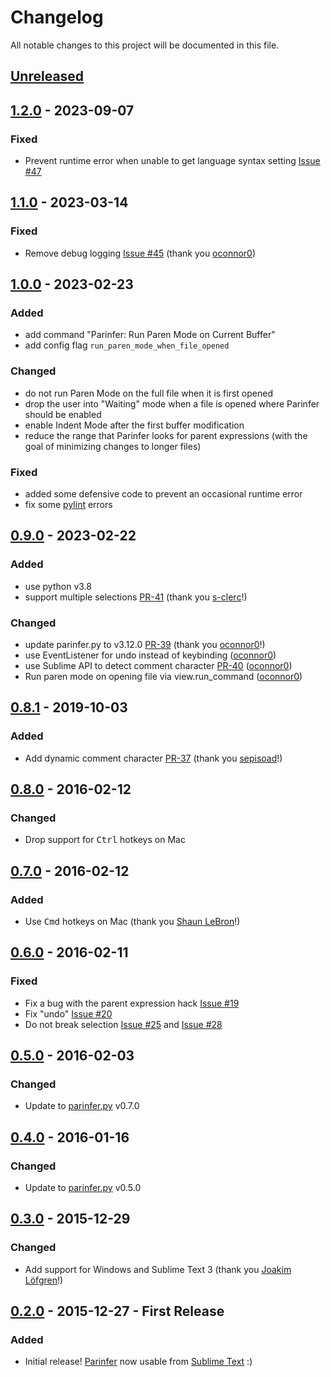 # Changelog

All notable changes to this project will be documented in this file.

## [Unreleased]

## [1.2.0] - 2023-09-07
### Fixed
* Prevent runtime error when unable to get language syntax setting [Issue #47]

## [1.1.0] - 2023-03-14
### Fixed
* Remove debug logging [Issue #45] (thank you [oconnor0])

## [1.0.0] - 2023-02-23
### Added
* add command "Parinfer: Run Paren Mode on Current Buffer"
* add config flag `run_paren_mode_when_file_opened`

### Changed
* do not run Paren Mode on the full file when it is first opened
* drop the user into "Waiting" mode when a file is opened where Parinfer should be enabled
* enable Indent Mode after the first buffer modification
* reduce the range that Parinfer looks for parent expressions (with the goal of minimizing changes to longer files)

### Fixed
* added some defensive code to prevent an occasional runtime error
* fix some [pylint] errors

## [0.9.0] - 2023-02-22
### Added
* use python v3.8
* support multiple selections [PR-41] (thank you [s-clerc]!)

### Changed
* update parinfer.py to v3.12.0 [PR-39] (thank you [oconnor0]!)
* use EventListener for undo instead of keybinding ([oconnor0])
* use Sublime API to detect comment character [PR-40] ([oconnor0])
* Run paren mode on opening file via view.run_command ([oconnor0])

## [0.8.1] - 2019-10-03
### Added
* Add dynamic comment character [PR-37] (thank you [sepisoad]!)

## [0.8.0] - 2016-02-12
### Changed
* Drop support for <kbd>Ctrl</kbd> hotkeys on Mac

## [0.7.0] - 2016-02-12
### Added
* Use <kbd>Cmd</kbd> hotkeys on Mac (thank you [Shaun LeBron]!)

## [0.6.0] - 2016-02-11
### Fixed
* Fix a bug with the parent expression hack [Issue #19]
* Fix "undo" [Issue #20]
* Do not break selection [Issue #25] and [Issue #28]

## [0.5.0] - 2016-02-03
### Changed
* Update to [parinfer.py] v0.7.0

## [0.4.0] - 2016-01-16
### Changed
* Update to [parinfer.py] v0.5.0

## [0.3.0] - 2015-12-29
### Changed
* Add support for Windows and Sublime Text 3 (thank you [Joakim Löfgren]!)

## [0.2.0] - 2015-12-27 - First Release
### Added
* Initial release! [Parinfer] now usable from [Sublime Text] :)

[Parinfer]:https://shaunlebron.github.io/parinfer/
[Sublime Text]:http://www.sublimetext.com/
[Joakim Löfgren]:https://github.com/JoakimLofgren
[Shaun LeBron]:https://github.com/shaunlebron
[sepisoad]:https://github.com/sepisoad
[s-clerc]:https://github.com/s-clerc
[oconnor0]:https://github.com/oconnor0

[parinfer.py]:https://github.com/oakmac/parinfer.py
[pylint]:https://pypi.org/project/pylint/
[Issue #19]:https://github.com/oakmac/sublime-text-parinfer/issues/19
[Issue #20]:https://github.com/oakmac/sublime-text-parinfer/issues/20
[Issue #25]:https://github.com/oakmac/sublime-text-parinfer/issues/25
[Issue #28]:https://github.com/oakmac/sublime-text-parinfer/issues/28
[Issue #45]:https://github.com/oakmac/sublime-text-parinfer/issues/45
[Issue #47]:https://github.com/oakmac/sublime-text-parinfer/issues/47
[PR-37]:https://github.com/oakmac/sublime-text-parinfer/pull/37
[PR-39]:https://github.com/oakmac/sublime-text-parinfer/pull/39
[PR-40]:https://github.com/oakmac/sublime-text-parinfer/pull/40
[PR-41]:https://github.com/oakmac/sublime-text-parinfer/pull/41

[Unreleased]: https://github.com/oakmac/sublime-text-parinfer/compare/v1.2.0...HEAD
[1.2.0]: https://github.com/oakmac/sublime-text-parinfer/releases/tag/v1.2.0
[1.1.0]: https://github.com/oakmac/sublime-text-parinfer/releases/tag/v1.1.0
[1.0.0]: https://github.com/oakmac/sublime-text-parinfer/releases/tag/v1.0.0
[0.9.0]: https://github.com/oakmac/sublime-text-parinfer/releases/tag/v0.9.0
[0.8.1]: https://github.com/oakmac/sublime-text-parinfer/releases/tag/v0.8.1
[0.8.0]: https://github.com/oakmac/sublime-text-parinfer/releases/tag/v0.8.0
[0.7.0]: https://github.com/oakmac/sublime-text-parinfer/releases/tag/v0.7.0
[0.6.0]: https://github.com/oakmac/sublime-text-parinfer/releases/tag/v0.6.0
[0.5.0]: https://github.com/oakmac/sublime-text-parinfer/releases/tag/v0.5.0
[0.4.0]: https://github.com/oakmac/sublime-text-parinfer/releases/tag/v0.4.0
[0.3.0]: https://github.com/oakmac/sublime-text-parinfer/releases/tag/v0.3.0
[0.2.0]: https://github.com/oakmac/sublime-text-parinfer/releases/tag/v0.2.0
